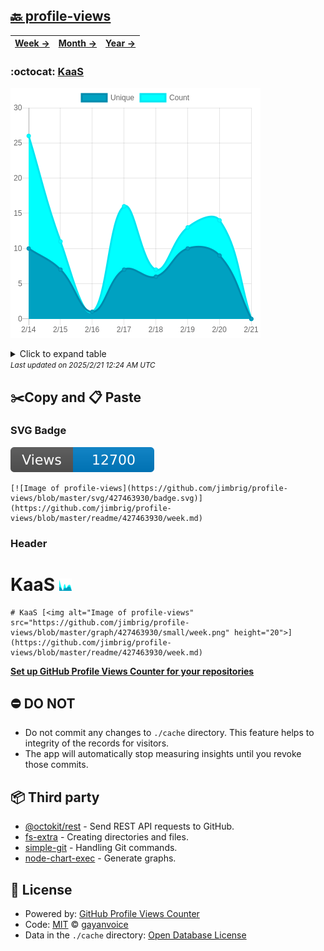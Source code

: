 ## [🔙 profile-views](https://github.com/jimbrig/profile-views)
| [**Week →**](https://github.com/jimbrig/profile-views/blob/master/readme/427463930/week.md) | [**Month →**](https://github.com/jimbrig/profile-views/blob/master/readme/427463930/month.md) | [**Year →**](https://github.com/jimbrig/profile-views/blob/master/readme/427463930/year.md) |
| ---- | ---- | ----- |
### :octocat: [KaaS](https://github.com/jimbrig/KaaS)
![Image of profile-views](https://github.com/jimbrig/profile-views/blob/master/graph/427463930/large/week.png)

<details>
	<summary>Click to expand table</summary>
	<h2>:calendar: Week Page Views Table</h2>
<table>
	<tr>
		<th>
			Last Updated
		</th>
		<th>
			Unique
		</th>
		<th>
			Count
		</th>
	</tr>
	<tr>
		<td>
			<code>2025/2/21</code>
		</td>
		<td>
			<code>0</code>
		</td>
		<td>
			<code>0</code>
		</td>
	</tr>
	<tr>
		<td>
			<code>2025/2/20</code>
		</td>
		<td>
			<code>9</code>
		</td>
		<td>
			<code>14</code>
		</td>
	</tr>
	<tr>
		<td>
			<code>2025/2/19</code>
		</td>
		<td>
			<code>10</code>
		</td>
		<td>
			<code>13</code>
		</td>
	</tr>
	<tr>
		<td>
			<code>2025/2/18</code>
		</td>
		<td>
			<code>6</code>
		</td>
		<td>
			<code>7</code>
		</td>
	</tr>
	<tr>
		<td>
			<code>2025/2/17</code>
		</td>
		<td>
			<code>7</code>
		</td>
		<td>
			<code>16</code>
		</td>
	</tr>
	<tr>
		<td>
			<code>2025/2/16</code>
		</td>
		<td>
			<code>1</code>
		</td>
		<td>
			<code>1</code>
		</td>
	</tr>
	<tr>
		<td>
			<code>2025/2/15</code>
		</td>
		<td>
			<code>7</code>
		</td>
		<td>
			<code>11</code>
		</td>
	</tr>
	<tr>
		<td>
			<code>2025/2/14</code>
		</td>
		<td>
			<code>10</code>
		</td>
		<td>
			<code>26</code>
		</td>
	</tr>
</table>

</details>
<small><i>Last updated on 2025/2/21 12:24 AM UTC</i></small>

## ✂️Copy and 📋 Paste
### SVG Badge
[![Image of profile-views](https://github.com/jimbrig/profile-views/blob/master/svg/427463930/badge.svg)](https://github.com/jimbrig/profile-views/blob/master/readme/427463930/week.md)
```readme
[![Image of profile-views](https://github.com/jimbrig/profile-views/blob/master/svg/427463930/badge.svg)](https://github.com/jimbrig/profile-views/blob/master/readme/427463930/week.md)
```
### Header
# KaaS [<img alt="Image of profile-views" src="https://github.com/jimbrig/profile-views/blob/master/graph/427463930/small/week.png" height="20">](https://github.com/jimbrig/profile-views/blob/master/readme/427463930/week.md)
```readme
# KaaS [<img alt="Image of profile-views" src="https://github.com/jimbrig/profile-views/blob/master/graph/427463930/small/week.png" height="20">](https://github.com/jimbrig/profile-views/blob/master/readme/427463930/week.md)
```
[**Set up GitHub Profile Views Counter for your repositories**](https://github.com/gayanvoice/github-profile-views-counter)
## ⛔ DO NOT
- Do not commit any changes to `./cache` directory. This feature helps to integrity of the records for visitors.
- The app will automatically stop measuring insights until you revoke those commits.
## 📦 Third party

- [@octokit/rest](https://www.npmjs.com/package/@octokit/rest) - Send REST API requests to GitHub.
- [fs-extra](https://www.npmjs.com/package/fs-extra) - Creating directories and files.
- [simple-git](https://www.npmjs.com/package/simple-git) - Handling Git commands.
- [node-chart-exec](https://www.npmjs.com/package/node-chart-exec) - Generate graphs.
## 📄 License
- Powered by: [GitHub Profile Views Counter](https://github.com/gayanvoice/github-profile-views-counter)
- Code: [MIT](./LICENSE) © [gayanvoice](https://github.com/gayanvoice/github-profile-views-counter)
- Data in the `./cache` directory: [Open Database License](https://opendatacommons.org/licenses/odbl/1-0/)
